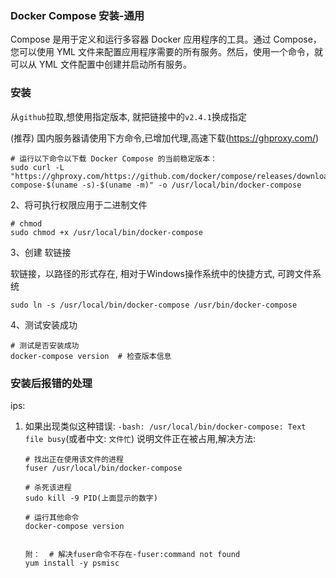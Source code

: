### Docker Compose 安装-通用

Compose 是用于定义和运行多容器 Docker 应用程序的工具。通过 Compose，您可以使用 YML 文件来配置应用程序需要的所有服务。然后，使用一个命令，就可以从 YML 文件配置中创建并启动所有服务。

### 安装

从`github`拉取,想使用指定版本, 就把链接中的`v2.4.1`换成指定

(推荐) 国内服务器请使用下方命令,已增加代理,高速下载(https://ghproxy.com/)

```shell
# 运行以下命令以下载 Docker Compose 的当前稳定版本：
sudo curl -L "https://ghproxy.com/https://github.com/docker/compose/releases/download/v2.4.1/docker-compose-$(uname -s)-$(uname -m)" -o /usr/local/bin/docker-compose

```

2、将可执行权限应用于二进制文件

```shell
# chmod
sudo chmod +x /usr/local/bin/docker-compose
```

3、创建 软链接

软链接，以路径的形式存在, 相对于Windows操作系统中的快捷方式, 可跨文件系统

```shell
sudo ln -s /usr/local/bin/docker-compose /usr/bin/docker-compose
```

4、测试安装成功

```
# 测试是否安装成功
docker-compose version	# 检查版本信息
```





### 安装后报错的处理

ips:

1. 如果出现类似这种错误: `-bash: /usr/local/bin/docker-compose: Text file busy`(或者中文: `文件忙`) 说明文件正在被占用,解决方法:

   ```
   # 找出正在使用该文件的进程
   fuser /usr/local/bin/docker-compose
   
   # 杀死该进程
   sudo kill -9 PID(上面显示的数字)
   
   # 运行其他命令
   docker-compose version
   
   
   附：  # 解决fuser命令不存在-fuser:command not found
   yum install -y psmisc
   ```

   